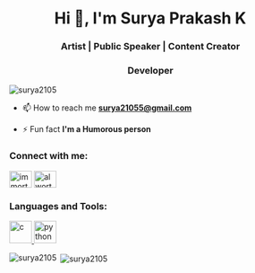<h1 align="center">Hi 👋, I'm Surya Prakash K</h1>
<h3 align="center">Artist | Public Speaker | Content Creator</h3>
<h3 align="center">Developer</h3>

<p align="left"> <img src="https://komarev.com/ghpvc/?username=surya2105&label=Profile%20views&color=0e75b6&style=flat" alt="surya2105" /> </p>

- 📫 How to reach me **surya21055@gmail.com**

- ⚡ Fun fact **I'm a Humorous person**

<h3 align="left">Connect with me:</h3>
<p align="left">
<a href="https://fb.com/immortaltamizhan2105" target="blank"><img align="center" src="https://cdn.jsdelivr.net/npm/simple-icons@3.0.1/icons/facebook.svg" alt="immortaltamizhan2105" height="30" width="40" /></a>
<a href="https://instagram.com/alworthy_me/" target="blank"><img align="center" src="https://cdn.jsdelivr.net/npm/simple-icons@3.0.1/icons/instagram.svg" alt="alworthy_me/" height="30" width="40" /></a>
</p>

<h3 align="left">Languages and Tools:</h3>
<p align="left"> <a href="https://www.cprogramming.com/" target="_blank"> <img src="https://devicons.github.io/devicon/devicon.git/icons/c/c-original.svg" alt="c" width="40" height="40"/> </a> <a href="https://www.python.org" target="_blank"> <img src="https://devicons.github.io/devicon/devicon.git/icons/python/python-original.svg" alt="python" width="40" height="40"/> </a> </p>

<p><img align="left" src="https://github-readme-stats.vercel.app/api/top-langs?username=surya2105&show_icons=true&locale=en&layout=compact" alt="surya2105" /></p>

<p>&nbsp;<img align="center" src="https://github-readme-stats.vercel.app/api?username=surya2105&show_icons=true&locale=en" alt="surya2105" /></p>
